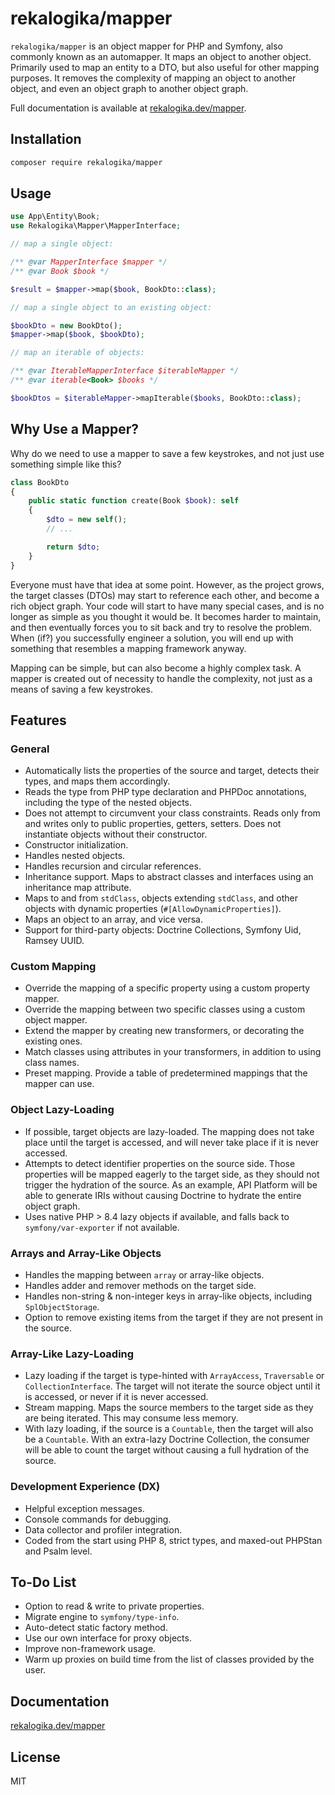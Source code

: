 # rekalogika/mapper

`rekalogika/mapper` is an object mapper for PHP and Symfony, also commonly known
as an automapper. It maps an object to another object. Primarily used to map an
entity to a DTO, but also useful for other mapping purposes. It removes the
complexity of mapping an object to another object, and even an object graph to
another object graph.

Full documentation is available at [rekalogika.dev/mapper](https://rekalogika.dev/mapper/).

## Installation

```bash
composer require rekalogika/mapper
```

## Usage

```php
use App\Entity\Book;
use Rekalogika\Mapper\MapperInterface;

// map a single object:

/** @var MapperInterface $mapper */
/** @var Book $book */

$result = $mapper->map($book, BookDto::class);

// map a single object to an existing object:

$bookDto = new BookDto();
$mapper->map($book, $bookDto);

// map an iterable of objects:

/** @var IterableMapperInterface $iterableMapper */
/** @var iterable<Book> $books */

$bookDtos = $iterableMapper->mapIterable($books, BookDto::class);
```

## Why Use a Mapper?

Why do we need to use a mapper to save a few keystrokes, and not just use
something simple like this?

```php
class BookDto
{
    public static function create(Book $book): self
    {
        $dto = new self();
        // ...

        return $dto;
    }
}
```

Everyone must have that idea at some point. However, as the project grows, the
target classes (DTOs) may start to reference each other, and become a rich
object graph. Your code will start to have many special cases, and is no longer
as simple as you thought it would be. It becomes harder to maintain, and then
eventually forces you to sit back and try to resolve the problem. When (if?) you
successfully engineer a solution, you will end up with something that resembles
a mapping framework anyway.

Mapping can be simple, but can also become a highly complex task. A mapper is
created out of necessity to handle the complexity, not just as a means of saving
a few keystrokes.

## Features

### General

* Automatically lists the properties of the source and target, detects their
  types, and maps them accordingly.
* Reads the type from PHP type declaration and PHPDoc annotations, including
  the type of the nested objects.
* Does not attempt to circumvent your class constraints. Reads only from and
  writes only to public properties, getters, setters. Does not instantiate
  objects without their constructor.
* Constructor initialization.
* Handles nested objects.
* Handles recursion and circular references.
* Inheritance support. Maps to abstract classes and interfaces using an
  inheritance map attribute.
* Maps to and from `stdClass`, objects extending `stdClass`, and other objects
  with dynamic properties (`#[AllowDynamicProperties]`).
* Maps an object to an array, and vice versa.
* Support for third-party objects: Doctrine Collections, Symfony Uid, Ramsey
  UUID.

### Custom Mapping

* Override the mapping of a specific property using a custom property mapper.
* Override the mapping between two specific classes using a custom object
  mapper.
* Extend the mapper by creating new transformers, or decorating the existing
  ones.
* Match classes using attributes in your transformers, in addition to using
  class names.
* Preset mapping. Provide a table of predetermined mappings that the mapper can
  use.

### Object Lazy-Loading

* If possible, target objects are lazy-loaded. The mapping does not take place
  until the target is accessed, and will never take place if it is never
  accessed.
* Attempts to detect identifier properties on the source side. Those properties
  will be mapped eagerly to the target side, as they should not trigger the
  hydration of the source. As an example, API Platform will be able to generate
  IRIs without causing Doctrine to hydrate the entire object graph.
* Uses native PHP > 8.4 lazy objects if available, and falls back to
  `symfony/var-exporter` if not available.

### Arrays and Array-Like Objects

* Handles the mapping between `array` or array-like objects.
* Handles adder and remover methods on the target side.
* Handles non-string & non-integer keys in array-like objects, including
  `SplObjectStorage`.
* Option to remove existing items from the target if they are not present in the
  source.

### Array-Like Lazy-Loading

* Lazy loading if the target is type-hinted with `ArrayAccess`, `Traversable` or
  `CollectionInterface`. The target will not iterate the source object until it
  is accessed, or never if it is never accessed.
* Stream mapping. Maps the source members to the target side as they are being
  iterated. This may consume less memory.
* With lazy loading, if the source is a `Countable`, then the target will also
  be a `Countable`. With an extra-lazy Doctrine Collection, the consumer will be
  able to count the target without causing a full hydration of the source.

### Development Experience (DX)

* Helpful exception messages.
* Console commands for debugging.
* Data collector and profiler integration.
* Coded from the start using PHP 8, strict types, and maxed-out PHPStan and
  Psalm level.

## To-Do List

* Option to read & write to private properties.
* Migrate engine to `symfony/type-info`.
* Auto-detect static factory method.
* Use our own interface for proxy objects.
* Improve non-framework usage.
* Warm up proxies on build time from the list of classes provided by the user.

## Documentation

[rekalogika.dev/mapper](https://rekalogika.dev/mapper/)

## License

MIT
